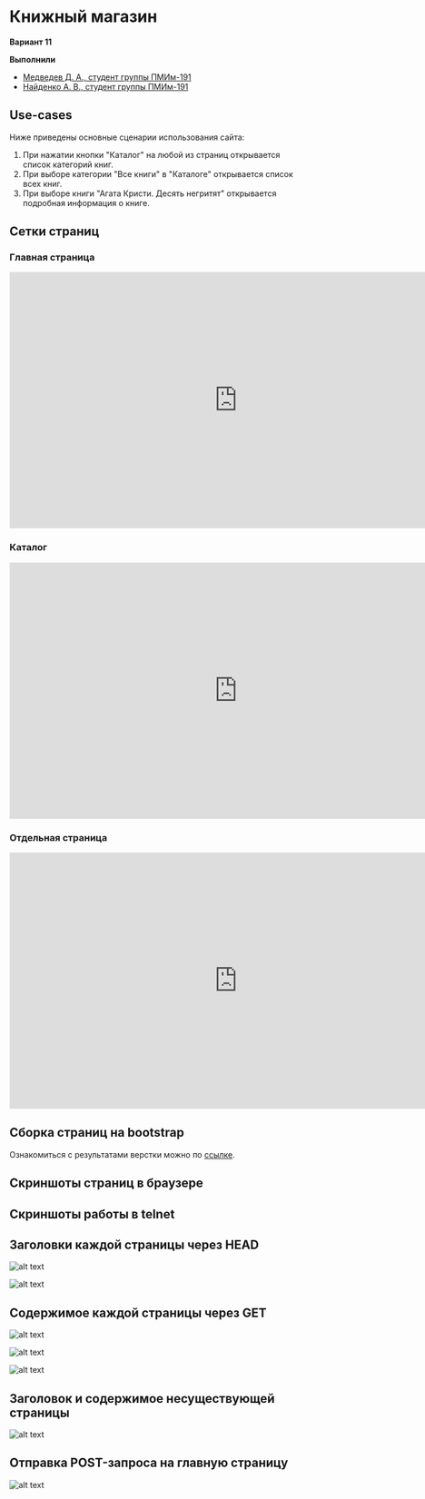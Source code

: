 # Книжный магазин

**Вариант 11**

**Выполнили**
* [Медведев Д. А., студент группы ПМИм-191](https://github.com/MedvedevDenis)
* [Найденко А. В., студент группы ПМИм-191](https://github.com/AndreyNaidenko)


## Use-cases

Ниже приведены основные сценарии использования сайта:

1. При нажатии кнопки "Каталог" на любой из страниц открывается список категорий книг. 
2. При выборе категории "Все книги" в "Каталоге" открывается список всех книг.
3. При выборе книги "Агата Кристи. Десять негритят" открывается подробная информация о книге.

## Сетки страниц

### Главная страница

<iframe style="border: 1px solid rgba(0, 0, 0, 0.1);" width="800" height="450" src="https://www.figma.com/embed?embed_host=share&url=https%3A%2F%2Fwww.figma.com%2Ffile%2FW7G5HRGOIMFjztg6a4tz3D%2F%25D0%259A%25D0%25BD%25D0%25B8%25D0%25B6%25D0%25BD%25D1%258B%25D0%25B9-%25D0%25BC%25D0%25B0%25D0%25B3%25D0%25B0%25D0%25B7%25D0%25B8%25D0%25BD%3Fnode-id%3D9%253A7&chrome=DOCUMENTATION" allowfullscreen></iframe>

### Каталог
<iframe style="border: 1px solid rgba(0, 0, 0, 0.1);" width="800" height="450" src="https://www.figma.com/embed?embed_host=share&url=https%3A%2F%2Fwww.figma.com%2Ffile%2FW7G5HRGOIMFjztg6a4tz3D%2F%25D0%259A%25D0%25BD%25D0%25B8%25D0%25B6%25D0%25BD%25D1%258B%25D0%25B9-%25D0%25BC%25D0%25B0%25D0%25B3%25D0%25B0%25D0%25B7%25D0%25B8%25D0%25BD%3Fnode-id%3D0%253A1&chrome=DOCUMENTATION" allowfullscreen></iframe>

### Отдельная страница
<iframe style="border: 1px solid rgba(0, 0, 0, 0.1);" width="800" height="450" src="https://www.figma.com/embed?embed_host=share&url=https%3A%2F%2Fwww.figma.com%2Ffile%2FW7G5HRGOIMFjztg6a4tz3D%2F%25D0%259A%25D0%25BD%25D0%25B8%25D0%25B6%25D0%25BD%25D1%258B%25D0%25B9-%25D0%25BC%25D0%25B0%25D0%25B3%25D0%25B0%25D0%25B7%25D0%25B8%25D0%25BD%3Fnode-id%3D26%253A89&chrome=DOCUMENTATION" allowfullscreen></iframe>

## Сборка страниц на bootstrap

Ознакомиться с результатами верстки можно по [ссылке](html/).

## Скриншоты страниц в браузере

## Скриншоты работы в telnet

## Заголовки каждой страницы через HEAD

![alt text](img/telnet_head_1.png)

![alt text](img/telnet_head_2.png)

## Содержимое каждой страницы через GET

![alt text](img/telnet_get_index.png)

![alt text](img/telnet_get_books.png)

![alt text](img/telnet_get_info_book.png)

## Заголовок и содержимое несуществующей страницы

![alt text](img/telnet_get_ne.png)

## Отправка POST-запроса на главную страницу

![alt text](img/telnet_post.png)
